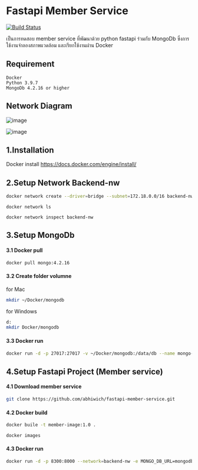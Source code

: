 # Fastapi Member Service 
[![Build Status](https://travis-ci.org/joemccann/dillinger.svg?branch=master)](https://travis-ci.org/joemccann/dillinger)

เป็นการทดสอบ member service ที่พัฒนาด้วย python fastapi ร่วมกับ MongoDb ซึ่งการใช้งานจำลองสภาพแวดล้อม และเรียกใช้งานผ่าน Docker

## Requirement 
```
Docker
Python 3.9.7
MongoDb 4.2.16 or higher
```
## Network Diagram
![image](https://drive.google.com/uc?export=view&id=1QfTYFx9L9_DFpzXFylZ1kDVyrx3BePz_)


![image](https://drive.google.com/uc?export=view&id=1EaoKkVdKqHBUzhPuckBEK3aoRmRQyKpJ)


## 1.Installation 
Docker install 
https://docs.docker.com/engine/install/

## 2.Setup Network Backend-nw 
```sh
docker network create --driver=bridge --subnet=172.18.0.0/16 backend-nw
```
```
docker network ls
```
```
docker network inspect backend-nw
```

## 3.Setup MongoDb 
#### 3.1 Docker pull
```sh
docker pull mongo:4.2.16
```
#### 3.2 Create folder volumne
 for Mac 
```sh
mkdir ~/Docker/mongodb
```
for Windows 
```sh
d:
mkdir Docker/mongodb
```
#### 3.3 Docker run
```sh
docker run -d -p 27017:27017 -v ~/Docker/mongodb:/data/db --name mongo-con mongo:4.2.16
```

## 4.Setup Fastapi Project (Member service)

#### 4.1 Download member service
```sh
git clone https://github.com/abhiwich/fastapi-member-service.git
```
#### 4.2 Docker build
```sh
docker buile -t member-image:1.0 .
```
```sh
docker images
```
#### 4.3 Docker run
```sh
docker run -d -p 8300:8000 --network=backend-nw -e MONGO_DB_URL=mongodb://mongo-con:27017 --name member-con member-image:1.0
```



